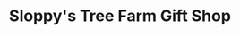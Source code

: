 ---
title: "Sloppy's Tree Farm Gift Shop"
url: /mill-hall/sloppys-tree-farm-gift-shop/
shop: gift
---